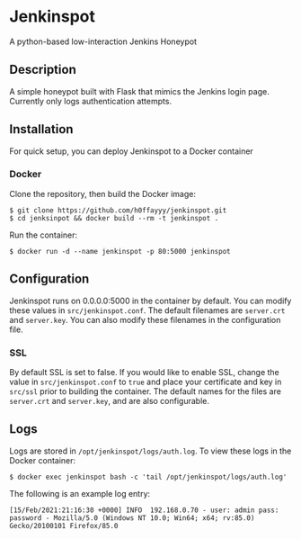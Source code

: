 # Jenkinspot

A python-based low-interaction Jenkins Honeypot

## Description

A simple honeypot built with Flask that mimics the Jenkins login page. Currently only logs authentication attempts.

## Installation

For quick setup, you can deploy Jenkinspot to a Docker container

### Docker

Clone the repository, then build the Docker image:

```
$ git clone https://github.com/h0ffayyy/jenkinspot.git
$ cd jenksinpot && docker build --rm -t jenkinspot .
```

Run the container:
```
$ docker run -d --name jenkinspot -p 80:5000 jenkinspot
```

## Configuration

Jenkinspot runs on 0.0.0.0:5000 in the container by default. You can modify these values in `src/jenkinspot.conf`. The default filenames are `server.crt` and `server.key`. You can also modify these filenames in the configuration file.

### SSL
By default SSL is set to false. If you would like to enable SSL, change the value in `src/jenkinspot.conf` to `true` and place your certificate and key in `src/ssl` prior to building the container. The default names for the files are `server.crt` and `server.key`, and are also configurable.

## Logs

Logs are stored in `/opt/jenkinspot/logs/auth.log`. To view these logs in the Docker container:

```
$ docker exec jenkinspot bash -c 'tail /opt/jenkinspot/logs/auth.log'
```

The following is an example log entry:

```
[15/Feb/2021:21:16:30 +0000] INFO  192.168.0.70 - user: admin pass: password - Mozilla/5.0 (Windows NT 10.0; Win64; x64; rv:85.0) Gecko/20100101 Firefox/85.0
```
